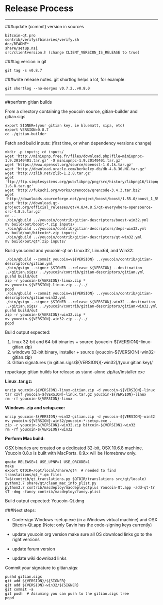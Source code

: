 Release Process
====================

* * *

###update (commit) version in sources


	bitcoin-qt.pro
	contrib/verifysfbinaries/verify.sh
	doc/README*
	share/setup.nsi
	src/clientversion.h (change CLIENT_VERSION_IS_RELEASE to true)

###tag version in git

	git tag -s v0.8.7

###write release notes. git shortlog helps a lot, for example:

	git shortlog --no-merges v0.7.2..v0.8.0

* * *

##perform gitian builds

 From a directory containing the youcoin source, gitian-builder and gitian.sigs
  
	export SIGNER=(your gitian key, ie bluematt, sipa, etc)
	export VERSION=0.8.7
	cd ./gitian-builder

 Fetch and build inputs: (first time, or when dependency versions change)

	mkdir -p inputs; cd inputs/
	wget 'http://miniupnp.free.fr/files/download.php?file=miniupnpc-1.9.20140401.tar.gz' -O miniupnpc-1.9.20140401.tar.gz'
	wget 'https://www.openssl.org/source/openssl-1.0.1k.tar.gz'
	wget 'http://download.oracle.com/berkeley-db/db-4.8.30.NC.tar.gz'
	wget 'http://zlib.net/zlib-1.2.8.tar.gz'
	wget 'ftp://ftp.simplesystems.org/pub/libpng/png/src/history/libpng16/libpng-1.6.8.tar.gz'
	wget 'http://fukuchi.org/works/qrencode/qrencode-3.4.3.tar.bz2'
	wget 'http://downloads.sourceforge.net/project/boost/boost/1.55.0/boost_1_55_0.tar.bz2'
	wget 'http://download.qt-project.org/official_releases/qt/4.8/4.8.5/qt-everywhere-opensource-src-4.8.5.tar.gz'
	cd ..
	./bin/gbuild ../youcoin/contrib/gitian-descriptors/boost-win32.yml
	mv build/out/boost-*.zip inputs/
	./bin/gbuild ../youcoin/contrib/gitian-descriptors/deps-win32.yml
	mv build/out/bitcoin*.zip inputs/
	./bin/gbuild ../youcoin/contrib/gitian-descriptors/qt-win32.yml
	mv build/out/qt*.zip inputs/

 Build youcoind and youcoin-qt on Linux32, Linux64, and Win32:
  
	./bin/gbuild --commit youcoin=v${VERSION} ../youcoin/contrib/gitian-descriptors/gitian.yml
	./bin/gsign --signer $SIGNER --release ${VERSION} --destination ../gitian.sigs/ ../youcoin/contrib/gitian-descriptors/gitian.yml
	pushd build/out
	zip -r youcoin-${VERSION}-linux.zip *
	mv youcoin-${VERSION}-linux.zip ../../
	popd
	./bin/gbuild --commit youcoin=v${VERSION} ../youcoin/contrib/gitian-descriptors/gitian-win32.yml
	./bin/gsign --signer $SIGNER --release ${VERSION}-win32 --destination ../gitian.sigs/ ../youcoin/contrib/gitian-descriptors/gitian-win32.yml
	pushd build/out
	zip -r youcoin-${VERSION}-win32.zip *
	mv youcoin-${VERSION}-win32.zip ../../
	popd

  Build output expected:

  1. linux 32-bit and 64-bit binaries + source (youcoin-${VERSION}-linux-gitian.zip)
  2. windows 32-bit binary, installer + source (youcoin-${VERSION}-win32-gitian.zip)
  3. Gitian signatures (in gitian.sigs/${VERSION}[-win32]/(your gitian key)/

repackage gitian builds for release as stand-alone zip/tar/installer exe

**Linux .tar.gz:**

	unzip youcoin-${VERSION}-linux-gitian.zip -d youcoin-${VERSION}-linux
	tar czvf youcoin-${VERSION}-linux.tar.gz youcoin-${VERSION}-linux
	rm -rf youcoin-${VERSION}-linux

**Windows .zip and setup.exe:**

	unzip youcoin-${VERSION}-win32-gitian.zip -d youcoin-${VERSION}-win32
	mv youcoin-${VERSION}-win32/youcoin-*-setup.exe .
	zip -r youcoin-${VERSION}-win32.zip bitcoin-${VERSION}-win32
	rm -rf youcoin-${VERSION}-win32

**Perform Mac build:**

  OSX binaries are created on a dedicated 32-bit, OSX 10.6.8 machine.
  Youcoin 0.8.x is built with MacPorts.  0.9.x will be Homebrew only.

	qmake RELEASE=1 USE_UPNP=1 USE_QRCODE=1
	make
	export QTDIR=/opt/local/share/qt4  # needed to find translations/qt_*.qm files
	T=$(contrib/qt_translations.py $QTDIR/translations src/qt/locale)
	python2.7 share/qt/clean_mac_info_plist.py
	python2.7 contrib/macdeploy/macdeployqtplus Youcoin-Qt.app -add-qt-tr $T -dmg -fancy contrib/macdeploy/fancy.plist

 Build output expected: Youcoin-Qt.dmg

###Next steps:

* Code-sign Windows -setup.exe (in a Windows virtual machine) and
  OSX Bitcoin-Qt.app (Note: only Gavin has the code-signing keys currently)

* update youcoin.org version
  make sure all OS download links go to the right versions

* update forum version

* update wiki download links

Commit your signature to gitian.sigs:

	pushd gitian.sigs
	git add ${VERSION}/${SIGNER}
	git add ${VERSION}-win32/${SIGNER}
	git commit -a
	git push  # Assuming you can push to the gitian.sigs tree
	popd

